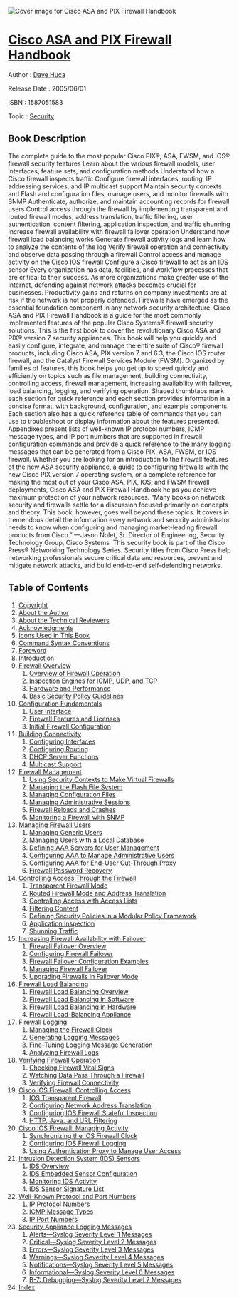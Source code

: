 ![Cover image for Cisco ASA and PIX Firewall Handbook](https://imgdetail.ebookreading.net/cover/cover/security/EB1587051583.jpg)

[Cisco ASA and PIX Firewall Handbook](https://ebookreading.net/view/book/Cisco+ASA+and+PIX+Firewall+Handbook-EB1587051583_1.html "Cisco ASA and PIX Firewall Handbook")
====================================================================================================================

Author : [Dave Huca](https://ebookreading.net/search/author/Dave+Huca)

Release Date : 2005/06/01

ISBN : 1587051583

Topic : [Security](https://ebookreading.net/search/category/security)

Book Description
-----------------

The complete guide to the most popular Cisco PIX®, ASA, FWSM, and IOS® firewall security features
Learn about the various firewall models, user interfaces, feature sets, and configuration methods
Understand how a Cisco firewall inspects traffic
Configure firewall interfaces, routing, IP addressing services, and IP multicast support
Maintain security contexts and Flash and configuration files, manage users, and monitor firewalls with SNMP
Authenticate, authorize, and maintain accounting records for firewall users
Control access through the firewall by implementing transparent and routed firewall modes, address translation, traffic filtering, user authentication, content filtering, application inspection, and traffic shunning
Increase firewall availability with firewall failover operation
Understand how firewall load balancing works
Generate firewall activity logs and learn how to analyze the contents of the log
Verify firewall operation and connectivity and observe data passing through a firewall
Control access and manage activity on the Cisco IOS firewall
Configure a Cisco firewall to act as an IDS sensor
Every organization has data, facilities, and workflow processes that are critical to their success. As more organizations make greater use of the Internet, defending against network attacks becomes crucial for businesses. Productivity gains and returns on company investments are at risk if the network is not properly defended. Firewalls have emerged as the essential foundation component in any network security architecture.
Cisco ASA and PIX Firewall Handbook is a guide for the most commonly implemented features of the popular Cisco Systems® firewall security solutions. This is the first book to cover the revolutionary Cisco ASA and PIX® version 7 security appliances. This book will help you quickly and easily configure, integrate, and manage the entire suite of Cisco® firewall products, including Cisco ASA, PIX version 7 and 6.3, the Cisco IOS router firewall, and the Catalyst Firewall Services Module (FWSM). Organized by families of features, this book helps you get up to speed quickly and efficiently on topics such as file management, building connectivity, controlling access, firewall management, increasing availability with failover, load balancing, logging, and verifying operation. Shaded thumbtabs mark each section for quick reference and each section provides information in a concise format, with background, configuration, and example components. Each section also has a quick reference table of commands that you can use to troubleshoot or display information about the features presented. Appendixes present lists of well-known IP protocol numbers, ICMP message types, and IP port numbers that are supported in firewall configuration commands and provide a quick reference to the many logging messages that can be generated from a Cisco PIX, ASA, FWSM, or IOS firewall.
Whether you are looking for an introduction to the firewall features of the new ASA security appliance, a guide to configuring firewalls with the new Cisco PIX version 7 operating system, or a complete reference for making the most out of your Cisco ASA, PIX, IOS, and FWSM firewall deployments, Cisco ASA and PIX Firewall Handbook helps you achieve maximum protection of your network resources.
“Many books on network security and firewalls settle for a discussion focused primarily on concepts and theory. This book, however, goes well beyond these topics. It covers in tremendous detail the information every network and security administrator needs to know when configuring and managing market-leading firewall products from Cisco.”
—Jason Nolet, Sr. Director of Engineering, Security Technology Group, Cisco Systems 
This security book is part of the Cisco Press® Networking Technology Series. Security titles from Cisco Press help networking professionals secure critical data and resources, prevent and mitigate network attacks, and build end-to-end self-defending networks.
              
Table of Contents
-----------------

1. [Copyright](https://ebookreading.net/view/book/Cisco+ASA+and+PIX+Firewall+Handbook-EB1587051583_1.html)
1. [About the Author](https://ebookreading.net/view/book/Cisco+ASA+and+PIX+Firewall+Handbook-EB1587051583_2.html)
1. [About the Technical Reviewers](https://ebookreading.net/view/book/Cisco+ASA+and+PIX+Firewall+Handbook-EB1587051583_3.html)
1. [Acknowledgments](https://ebookreading.net/view/book/Cisco+ASA+and+PIX+Firewall+Handbook-EB1587051583_4.html)
1. [Icons Used in This Book](https://ebookreading.net/view/book/Cisco+ASA+and+PIX+Firewall+Handbook-EB1587051583_6.html)
1. [Command Syntax Conventions](https://ebookreading.net/view/book/Cisco+ASA+and+PIX+Firewall+Handbook-EB1587051583_0.html)
1. [Foreword](https://ebookreading.net/view/book/Cisco+ASA+and+PIX+Firewall+Handbook-EB1587051583_8.html)
1. [Introduction](https://ebookreading.net/view/book/Cisco+ASA+and+PIX+Firewall+Handbook-EB1587051583_9.html)
1. [Firewall Overview](https://ebookreading.net/view/book/Cisco+ASA+and+PIX+Firewall+Handbook-EB1587051583_10.html)
    1. [Overview of Firewall Operation](https://ebookreading.net/view/book/Cisco+ASA+and+PIX+Firewall+Handbook-EB1587051583_11.html)
    1. [Inspection Engines for ICMP, UDP, and TCP](https://ebookreading.net/view/book/Cisco+ASA+and+PIX+Firewall+Handbook-EB1587051583_12.html)
    1. [Hardware and Performance](https://ebookreading.net/view/book/Cisco+ASA+and+PIX+Firewall+Handbook-EB1587051583_0.html)
    1. [Basic Security Policy Guidelines](https://ebookreading.net/view/book/Cisco+ASA+and+PIX+Firewall+Handbook-EB1587051583_13.html)
1. [Configuration Fundamentals](https://ebookreading.net/view/book/Cisco+ASA+and+PIX+Firewall+Handbook-EB1587051583_14.html)
    1. [User Interface](https://ebookreading.net/view/book/Cisco+ASA+and+PIX+Firewall+Handbook-EB1587051583_15.html)
    1. [Firewall Features and Licenses](https://ebookreading.net/view/book/Cisco+ASA+and+PIX+Firewall+Handbook-EB1587051583_16.html)
    1. [Initial Firewall Configuration](https://ebookreading.net/view/book/Cisco+ASA+and+PIX+Firewall+Handbook-EB1587051583_17.html)
1. [Building Connectivity](https://ebookreading.net/view/book/Cisco+ASA+and+PIX+Firewall+Handbook-EB1587051583_18.html)
    1. [Configuring Interfaces](https://ebookreading.net/view/book/Cisco+ASA+and+PIX+Firewall+Handbook-EB1587051583_19.html)
    1. [Configuring Routing](https://ebookreading.net/view/book/Cisco+ASA+and+PIX+Firewall+Handbook-EB1587051583_20.html)
    1. [DHCP Server Functions](https://ebookreading.net/view/book/Cisco+ASA+and+PIX+Firewall+Handbook-EB1587051583_21.html)
    1. [Multicast Support](https://ebookreading.net/view/book/Cisco+ASA+and+PIX+Firewall+Handbook-EB1587051583_22.html)
1. [Firewall Management](https://ebookreading.net/view/book/Cisco+ASA+and+PIX+Firewall+Handbook-EB1587051583_23.html)
    1. [Using Security Contexts to Make Virtual Firewalls](https://ebookreading.net/view/book/Cisco+ASA+and+PIX+Firewall+Handbook-EB1587051583_24.html)
    1. [Managing the Flash File System](https://ebookreading.net/view/book/Cisco+ASA+and+PIX+Firewall+Handbook-EB1587051583_25.html)
    1. [Managing Configuration Files](https://ebookreading.net/view/book/Cisco+ASA+and+PIX+Firewall+Handbook-EB1587051583_26.html)
    1. [Managing Administrative Sessions](https://ebookreading.net/view/book/Cisco+ASA+and+PIX+Firewall+Handbook-EB1587051583_27.html)
    1. [Firewall Reloads and Crashes](https://ebookreading.net/view/book/Cisco+ASA+and+PIX+Firewall+Handbook-EB1587051583_28.html)
    1. [Monitoring a Firewall with SNMP](https://ebookreading.net/view/book/Cisco+ASA+and+PIX+Firewall+Handbook-EB1587051583_29.html)
1. [Managing Firewall Users](https://ebookreading.net/view/book/Cisco+ASA+and+PIX+Firewall+Handbook-EB1587051583_30.html)
    1. [Managing Generic Users](https://ebookreading.net/view/book/Cisco+ASA+and+PIX+Firewall+Handbook-EB1587051583_32.html)
    1. [Managing Users with a Local Database](https://ebookreading.net/view/book/Cisco+ASA+and+PIX+Firewall+Handbook-EB1587051583_0.html)
    1. [Defining AAA Servers for User Management](https://ebookreading.net/view/book/Cisco+ASA+and+PIX+Firewall+Handbook-EB1587051583_33.html)
    1. [Configuring AAA to Manage Administrative Users](https://ebookreading.net/view/book/Cisco+ASA+and+PIX+Firewall+Handbook-EB1587051583_34.html)
    1. [Configuring AAA for End-User Cut-Through Proxy](https://ebookreading.net/view/book/Cisco+ASA+and+PIX+Firewall+Handbook-EB1587051583_35.html)
    1. [Firewall Password Recovery](https://ebookreading.net/view/book/Cisco+ASA+and+PIX+Firewall+Handbook-EB1587051583_36.html)
1. [Controlling Access Through the Firewall](https://ebookreading.net/view/book/Cisco+ASA+and+PIX+Firewall+Handbook-EB1587051583_37.html)
    1. [Transparent Firewall Mode](https://ebookreading.net/view/book/Cisco+ASA+and+PIX+Firewall+Handbook-EB1587051583_38.html)
    1. [Routed Firewall Mode and Address Translation](https://ebookreading.net/view/book/Cisco+ASA+and+PIX+Firewall+Handbook-EB1587051583_39.html)
    1. [Controlling Access with Access Lists](https://ebookreading.net/view/book/Cisco+ASA+and+PIX+Firewall+Handbook-EB1587051583_40.html)
    1. [Filtering Content](https://ebookreading.net/view/book/Cisco+ASA+and+PIX+Firewall+Handbook-EB1587051583_41.html)
    1. [Defining Security Policies in a Modular Policy Framework](https://ebookreading.net/view/book/Cisco+ASA+and+PIX+Firewall+Handbook-EB1587051583_42.html)
    1. [Application Inspection](https://ebookreading.net/view/book/Cisco+ASA+and+PIX+Firewall+Handbook-EB1587051583_43.html)
    1. [Shunning Traffic](https://ebookreading.net/view/book/Cisco+ASA+and+PIX+Firewall+Handbook-EB1587051583_44.html)
1. [Increasing Firewall Availability with Failover](https://ebookreading.net/view/book/Cisco+ASA+and+PIX+Firewall+Handbook-EB1587051583_45.html)
    1. [Firewall Failover Overview](https://ebookreading.net/view/book/Cisco+ASA+and+PIX+Firewall+Handbook-EB1587051583_46.html)
    1. [Configuring Firewall Failover](https://ebookreading.net/view/book/Cisco+ASA+and+PIX+Firewall+Handbook-EB1587051583_47.html)
    1. [Firewall Failover Configuration Examples](https://ebookreading.net/view/book/Cisco+ASA+and+PIX+Firewall+Handbook-EB1587051583_49.html)
    1. [Managing Firewall Failover](https://ebookreading.net/view/book/Cisco+ASA+and+PIX+Firewall+Handbook-EB1587051583_50.html)
    1. [Upgrading Firewalls in Failover Mode](https://ebookreading.net/view/book/Cisco+ASA+and+PIX+Firewall+Handbook-EB1587051583_51.html)
1. [Firewall Load Balancing](https://ebookreading.net/view/book/Cisco+ASA+and+PIX+Firewall+Handbook-EB1587051583_0.html)
    1. [Firewall Load Balancing Overview](https://ebookreading.net/view/book/Cisco+ASA+and+PIX+Firewall+Handbook-EB1587051583_52.html)
    1. [Firewall Load Balancing in Software](https://ebookreading.net/view/book/Cisco+ASA+and+PIX+Firewall+Handbook-EB1587051583_54.html)
    1. [Firewall Load Balancing in Hardware](https://ebookreading.net/view/book/Cisco+ASA+and+PIX+Firewall+Handbook-EB1587051583_55.html)
    1. [Firewall Load-Balancing Appliance](https://ebookreading.net/view/book/Cisco+ASA+and+PIX+Firewall+Handbook-EB1587051583_56.html)
1. [Firewall Logging](https://ebookreading.net/view/book/Cisco+ASA+and+PIX+Firewall+Handbook-EB1587051583_57.html)
    1. [Managing the Firewall Clock](https://ebookreading.net/view/book/Cisco+ASA+and+PIX+Firewall+Handbook-EB1587051583_58.html)
    1. [Generating Logging Messages](https://ebookreading.net/view/book/Cisco+ASA+and+PIX+Firewall+Handbook-EB1587051583_59.html)
    1. [Fine-Tuning Logging Message Generation](https://ebookreading.net/view/book/Cisco+ASA+and+PIX+Firewall+Handbook-EB1587051583_60.html)
    1. [Analyzing Firewall Logs](https://ebookreading.net/view/book/Cisco+ASA+and+PIX+Firewall+Handbook-EB1587051583_61.html)
1. [Verifying Firewall Operation](https://ebookreading.net/view/book/Cisco+ASA+and+PIX+Firewall+Handbook-EB1587051583_62.html)
    1. [Checking Firewall Vital Signs](https://ebookreading.net/view/book/Cisco+ASA+and+PIX+Firewall+Handbook-EB1587051583_0.html)
    1. [Watching Data Pass Through a Firewall](https://ebookreading.net/view/book/Cisco+ASA+and+PIX+Firewall+Handbook-EB1587051583_64.html)
    1. [Verifying Firewall Connectivity](https://ebookreading.net/view/book/Cisco+ASA+and+PIX+Firewall+Handbook-EB1587051583_65.html)
1. [Cisco IOS Firewall: Controlling Access](https://ebookreading.net/view/book/Cisco+ASA+and+PIX+Firewall+Handbook-EB1587051583_66.html)
    1. [IOS Transparent Firewall](https://ebookreading.net/view/book/Cisco+ASA+and+PIX+Firewall+Handbook-EB1587051583_67.html)
    1. [Configuring Network Address Translation](https://ebookreading.net/view/book/Cisco+ASA+and+PIX+Firewall+Handbook-EB1587051583_68.html)
    1. [Configuring IOS Firewall Stateful Inspection](https://ebookreading.net/view/book/Cisco+ASA+and+PIX+Firewall+Handbook-EB1587051583_69.html)
    1. [HTTP, Java, and URL Filtering](https://ebookreading.net/view/book/Cisco+ASA+and+PIX+Firewall+Handbook-EB1587051583_0.html)
1. [Cisco IOS Firewall: Managing Activity](https://ebookreading.net/view/book/Cisco+ASA+and+PIX+Firewall+Handbook-EB1587051583_71.html)
    1. [Synchronizing the IOS Firewall Clock](https://ebookreading.net/view/book/Cisco+ASA+and+PIX+Firewall+Handbook-EB1587051583_72.html)
    1. [Configuring IOS Firewall Logging](https://ebookreading.net/view/book/Cisco+ASA+and+PIX+Firewall+Handbook-EB1587051583_73.html)
    1. [Using Authentication Proxy to Manage User Access](https://ebookreading.net/view/book/Cisco+ASA+and+PIX+Firewall+Handbook-EB1587051583_0.html)
1. [Intrusion Detection System (IDS) Sensors](https://ebookreading.net/view/book/Cisco+ASA+and+PIX+Firewall+Handbook-EB1587051583_75.html)
    1. [IDS Overview](https://ebookreading.net/view/book/Cisco+ASA+and+PIX+Firewall+Handbook-EB1587051583_0.html)
    1. [IDS Embedded Sensor Configuration](https://ebookreading.net/view/book/Cisco+ASA+and+PIX+Firewall+Handbook-EB1587051583_77.html)
    1. [Monitoring IDS Activity](https://ebookreading.net/view/book/Cisco+ASA+and+PIX+Firewall+Handbook-EB1587051583_78.html)
    1. [IDS Sensor Signature List](https://ebookreading.net/view/book/Cisco+ASA+and+PIX+Firewall+Handbook-EB1587051583_79.html)
1. [Well-Known Protocol and Port Numbers](https://ebookreading.net/view/book/Cisco+ASA+and+PIX+Firewall+Handbook-EB1587051583_80.html)
    1. [IP Protocol Numbers](https://ebookreading.net/view/book/Cisco+ASA+and+PIX+Firewall+Handbook-EB1587051583_81.html)
    1. [ICMP Message Types](https://ebookreading.net/view/book/Cisco+ASA+and+PIX+Firewall+Handbook-EB1587051583_82.html)
    1. [IP Port Numbers](https://ebookreading.net/view/book/Cisco+ASA+and+PIX+Firewall+Handbook-EB1587051583_83.html)
1. [Security Appliance Logging Messages](https://ebookreading.net/view/book/Cisco+ASA+and+PIX+Firewall+Handbook-EB1587051583_0.html)
    1. [Alerts—Syslog Severity Level 1 Messages](https://ebookreading.net/view/book/Cisco+ASA+and+PIX+Firewall+Handbook-EB1587051583_84.html)
    1. [Critical—Syslog Severity Level 2 Messages](https://ebookreading.net/view/book/Cisco+ASA+and+PIX+Firewall+Handbook-EB1587051583_85.html)
    1. [Errors—Syslog Severity Level 3 Messages](https://ebookreading.net/view/book/Cisco+ASA+and+PIX+Firewall+Handbook-EB1587051583_86.html)
    1. [Warnings—Syslog Severity Level 4 Messages](https://ebookreading.net/view/book/Cisco+ASA+and+PIX+Firewall+Handbook-EB1587051583_87.html)
    1. [Notifications—Syslog Severity Level 5 Messages](https://ebookreading.net/view/book/Cisco+ASA+and+PIX+Firewall+Handbook-EB1587051583_88.html)
    1. [Informational—Syslog Severity Level 6 Messages](https://ebookreading.net/view/book/Cisco+ASA+and+PIX+Firewall+Handbook-EB1587051583_90.html)
    1. [B-7: Debugging—Syslog Severity Level 7 Messages](https://ebookreading.net/view/book/Cisco+ASA+and+PIX+Firewall+Handbook-EB1587051583_91.html)
1. [Index](https://ebookreading.net/view/book/Cisco+ASA+and+PIX+Firewall+Handbook-EB1587051583_0.html)
